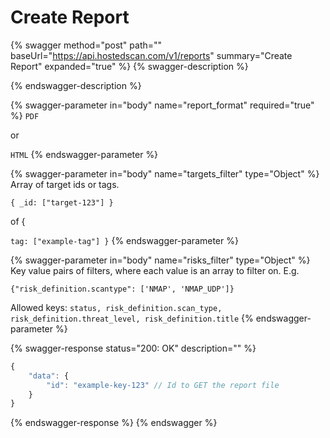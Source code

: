 # Create Report



{% swagger method="post" path="" baseUrl="https://api.hostedscan.com/v1/reports" summary="Create Report" expanded="true" %}
{% swagger-description %}

{% endswagger-description %}

{% swagger-parameter in="body" name="report_format" required="true" %}
`PDF`

 or 

`HTML`
{% endswagger-parameter %}

{% swagger-parameter in="body" name="targets_filter" type="Object" %}
Array of target ids or tags. 

`{ _id: ["target-123"] }`

 of { 

`tag: ["example-tag"] }`
{% endswagger-parameter %}

{% swagger-parameter in="body" name="risks_filter" type="Object" %}
Key value pairs of filters, where each value is an array to filter on. E.g.



`{"risk_definition.scantype": ['NMAP', 'NMAP_UDP']}`



Allowed keys: `status, risk_definition.scan_type, risk_definition.threat_level, risk_definition.title`
{% endswagger-parameter %}

{% swagger-response status="200: OK" description="" %}
```javascript
{
    "data": {
        "id": "example-key-123" // Id to GET the report file
    }
}
```
{% endswagger-response %}
{% endswagger %}
